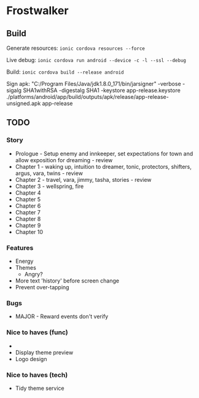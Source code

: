 # Frostwalker

## Build

Generate resources:
`ionic cordova resources --force`

Live debug:
`ionic cordova run android --device -c -l --ssl --debug`

Build:
`ionic cordova build --release android`

Sign apk:
"C:/Program Files/Java/jdk1.8.0_171/bin/jarsigner" -verbose -sigalg SHA1withRSA -digestalg SHA1 -keystore app-release.keystore ./platforms/android/app/build/outputs/apk/release/app-release-unsigned.apk app-release


## TODO

### Story

* Prologue - Setup enemy and innkeeper, set expectations for town and allow exposition for dreaming - review
* Chapter 1 - waking up, intuition to dreamer, tonic, protectors, shifters, argus, vara, twins - review
* Chapter 2 - travel, vara, jimmy, tasha, stories - review
* Chapter 3 - wellspring, fire 
* Chapter 4
* Chapter 5
* Chapter 6
* Chapter 7
* Chapter 8
* Chapter 9
* Chapter 10

### Features

* Energy
* Themes
  * Angry?
* More text 'history' before screen change
* Prevent over-tapping


### Bugs

* MAJOR - Reward events don't verify

### Nice to haves (func)

*
* Display theme preview
* Logo design

### Nice to haves (tech)

* Tidy theme service


